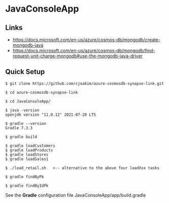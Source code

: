 # JavaConsoleApp

## Links

- https://docs.microsoft.com/en-us/azure/cosmos-db/mongodb/create-mongodb-java 
- https://docs.microsoft.com/en-us/azure/cosmos-db/mongodb/find-request-unit-charge-mongodb#use-the-mongodb-java-driver

## Quick Setup

```
$ git clone https://github.com/cjoakim/azure-cosmosdb-synapse-link.git

$ cd azure-cosmosdb-synapse-link

$ cd JavaConsoleApp/

$ java -version
openjdk version "11.0.12" 2021-07-20 LTS

$ gradle --version
Gradle 7.3.3

$ gradle build

$ gradle loadCustomers
$ gradle loadProducts
$ gradle loadStores
$ gradle loadSales1

$ ./load_retail.sh   <-- alternative to the above four loadXxx tasks

$ gradle findByPk

$ gradle findByIdPk  
```

See the **Gradle** configuration file JavaConsoleApp/app/build.gradle
